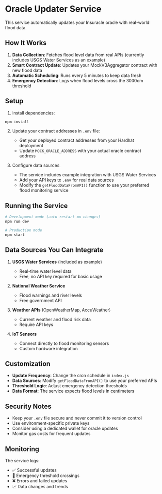 # Oracle Updater Service

This service automatically updates your Insuracle oracle with real-world flood data.

## How It Works

1. **Data Collection**: Fetches flood level data from real APIs (currently includes USGS Water Services as an example)
2. **Smart Contract Update**: Updates your MockV3Aggregator contract with new flood data
3. **Automatic Scheduling**: Runs every 5 minutes to keep data fresh
4. **Emergency Detection**: Logs when flood levels cross the 3000cm threshold

## Setup

1. Install dependencies:
```bash
npm install
```

2. Update your contract addresses in `.env` file:
   - Get your deployed contract addresses from your Hardhat deployment
   - Update `MOCK_ORACLE_ADDRESS` with your actual oracle contract address

3. Configure data sources:
   - The service includes example integration with USGS Water Services
   - Add your API keys to `.env` for real data sources
   - Modify the `getFloodDataFromAPI()` function to use your preferred flood monitoring service

## Running the Service

```bash
# Development mode (auto-restart on changes)
npm run dev

# Production mode
npm start
```

## Data Sources You Can Integrate

1. **USGS Water Services** (included as example)
   - Real-time water level data
   - Free, no API key required for basic usage

2. **National Weather Service**
   - Flood warnings and river levels
   - Free government API

3. **Weather APIs** (OpenWeatherMap, AccuWeather)
   - Current weather and flood risk data
   - Require API keys

4. **IoT Sensors**
   - Connect directly to flood monitoring sensors
   - Custom hardware integration

## Customization

- **Update Frequency**: Change the cron schedule in `index.js`
- **Data Sources**: Modify `getFloodDataFromAPI()` to use your preferred APIs
- **Threshold Logic**: Adjust emergency detection thresholds
- **Data Format**: The service expects flood levels in centimeters

## Security Notes

- Keep your `.env` file secure and never commit it to version control
- Use environment-specific private keys
- Consider using a dedicated wallet for oracle updates
- Monitor gas costs for frequent updates

## Monitoring

The service logs:
- ✅ Successful updates
- 🚨 Emergency threshold crossings
- ❌ Errors and failed updates
- 📈 Data changes and trends

